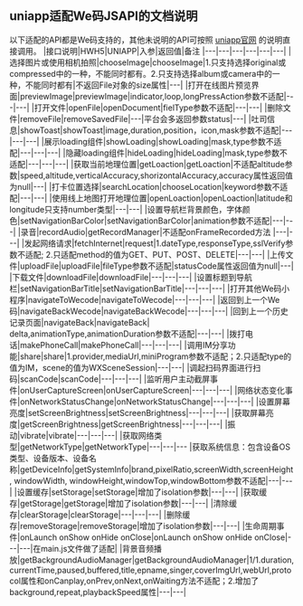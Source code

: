 ## uniapp适配We码JSAPI的文档说明

以下适配的API都是We码支持的，其他未说明的API可按照 [uniapp官网](https://uniapp.dcloud.io) 的说明直接调用。
 |接口说明|HWH5|UNIAPP|入参|返回值|备注
 |---|---|---|---|---|---|
 |选择图片或使用相机拍照|chooseImage|chooseImage|1.只支持选择original或compressed中的一种，不能同时都有。2.只支持选择album或camera中的一种，不能同时都有|不返回File对象的size属性|---|
 |打开在线图片预览界面|previewImage|previewImage|indicator,loop,longPressAction参数不适配|---|---|
 |打开文件|openFile|openDocument|fielType参数不适配|---|---|
 |删除文件|removeFile|removeSavedFile|---|平台会多返回参数status|---|
 |吐司信息|showToast|showToast|image,duration,position，icon,mask参数不适配|---|---|---|
 |展示loading组件|showLoading|showLoading|mask,type参数不适配|---|---|---|
 |隐藏loading组件|hideLoading|hideLoading|mask,type参数不适配|---|---|---|
 |获取当前地理位置|getLoaction|getLoaction|不适配altitude参数|speed,altitude,verticalAccuracy,shorizontalAccuracy,accuracy属性返回值为null|---|
 |打卡位置选择|searchLocation|chooseLocation|keyword参数不适配|---|---|
 |使用线上地图打开地理位置|openLoaction|openLoaction|latitude和longitude只支持number类型|---|---|
 |设置导航栏背景颜色，字体颜色|setNavigationBarColor|setNavigationBarColor|animation参数不适配|---|---|
 |录音|recordAudio|getRecordManager|不适配onFrameRecorded方法
 |---|---|
 |发起网络请求|fetchInternet|request|1.dateType,responseType,sslVerify参数不适配; 2.只适配method的值为GET、PUT、POST、DELETE|---|---|
 |上传文件|uploadFile|uploadFile|fileType参数不适配|statusCode属性返回值为null|---|
 |下载文件|downloadFile|downloadFile|---|---|---|
 |设置标题到导航栏|setNavigationBarTitle|setNavigationBarTitle|---|---|---|
 |打开其他We码小程序|navigateToWecode|navigateToWecode|---|---|---|
 |返回到上一个We码|navigateBackWecode|navigateBackWecode|---|---|---|
 |回到上一个历史记录页面|navigateBack|navigateBack| delta,animationType,animationDuration参数不适配|---|---|
 |拨打电话|makePhoneCall|makePhoneCall|---|---|---|
 |调用IM分享功能|share|share|1.provider,mediaUrl,miniProgram参数不适配；2.只适配type的值为IM，scene的值为WXSceneSession|---|---|
 |调起扫码界面进行扫码|scanCode|scanCode|---|---|---|
 |监听用户主动截屏事件|onUserCaptureScreen|onUserCaptureScreen|---|---|---|
 |网络状态变化事件|onNetworkStatusChange|onNetworkStatusChange|---|---|---|
 |设置屏幕亮度|setScreenBrightness|setScreenBrightness|---|---|---|
 |获取屏幕亮度|getScreenBrightness|getScreenBrightness|---|---|---|
 |振动|vibrate|vibrate|---|---|---|
 |获取网络类型|getNetworkType|getNetworkType|---|---|---
 |获取系统信息：包含设备OS类型、设备版本、设备名称|getDeviceInfo|getSystemInfo|brand,pixelRatio,screenWidth,screenHeight, windowWidth, windowHeight,windowTop,windowBottom参数不适配|---|---|
 |设置缓存|setStorage|setStorage|增加了isolation参数|---|---|
 |获取缓存|getStorage|getStorage|增加了isolation参数|---|---|
 |清除缓存|clearStorage|clearStorage|---|---|---|
 |删除缓存|removeStorage|removeStorage|增加了isolation参数|---|---|
 |生命周期事件|onLaunch  onShow  onHide  onClose|onLaunch  onShow  onHide  onClose|---|---|在main.js文件做了适配|
 |背景音频播放|getBackgroundAudioManager|getBackgroundAudioManager|1/1.duration,currentTime,paused,buffered,title,epname,singer,coverImgUrl,webUrl,protocol属性和onCanplay,onPrev,onNext,onWaiting方法不适配；2.增加了background,repeat,playbackSpeed属性|---|---|





 
 
 
 
 
 
 
 


